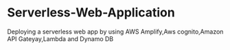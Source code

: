 # Serverless-Web-Application
Deploying a serverless web app by using AWS Amplify,Aws cognito,Amazon API Gateyay,Lambda and Dynamo DB
